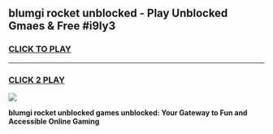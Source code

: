 
## blumgi rocket unblocked - Play Unblocked Gmaes & Free #i9ly3
<h3>
<a href="https://news.freeplayer.one?title=blumgi_rocket_unblocked&ref=26F">CLICK TO PLAY</a></h3>
<hr>

<h3>
<a href="https://news.freeplayer.one?title=blumgi_rocket_unblocked&ref=26F">CLICK 2 PLAY</a>
  
</h3>

<a href="https://news.freeplayer.one?title=blumgi_rocket_unblocked&ref=26F/"><img src="https://clearcache.store/games.png"></a>


**blumgi rocket unblocked games unblocked: Your Gateway to Fun and Accessible Online Gaming**
